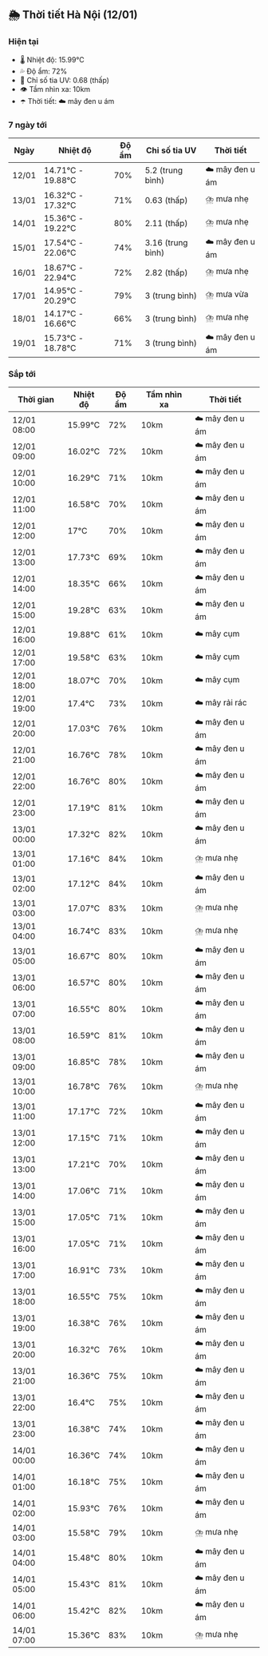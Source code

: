 ## 🌦️ Thời tiết Hà Nội (12/01)

### Hiện tại

- 🌡️ Nhiệt độ: 15.99℃
- 💦 Độ ẩm: 72%
- 🌟 Chỉ số tia UV: 0.68 (thấp)
- 👁️ Tầm nhìn xa: 10km
- ☂️ Thời tiết: ☁️ mây đen u ám

### 7 ngày tới

| Ngày | Nhiệt độ | Độ ẩm | Chỉ số tia UV | Thời tiết |
| --- | --- | --- | --- | --- |
| 12/01 | 14.71℃ - 19.88℃ | 70% | 5.2 (trung bình) | ☁️ mây đen u ám |
| 13/01 | 16.32℃ - 17.32℃ | 71% | 0.63 (thấp) | ⛈️ mưa nhẹ |
| 14/01 | 15.36℃ - 19.22℃ | 80% | 2.11 (thấp) | ⛈️ mưa nhẹ |
| 15/01 | 17.54℃ - 22.06℃ | 74% | 3.16 (trung bình) | ☁️ mây đen u ám |
| 16/01 | 18.67℃ - 22.94℃ | 72% | 2.82 (thấp) | ⛈️ mưa nhẹ |
| 17/01 | 14.95℃ - 20.29℃ | 79% | 3 (trung bình) | ⛈️ mưa vừa |
| 18/01 | 14.17℃ - 16.66℃ | 66% | 3 (trung bình) | ⛈️ mưa nhẹ |
| 19/01 | 15.73℃ - 18.78℃ | 71% | 3 (trung bình) | ☁️ mây đen u ám |

### Sắp tới

| Thời gian | Nhiệt độ | Độ ẩm | Tầm nhìn xa | Thời tiết |
| --- | --- | --- | --- | --- |
| 12/01 08:00 | 15.99℃ | 72% | 10km | ☁️ mây đen u ám |
| 12/01 09:00 | 16.02℃ | 72% | 10km | ☁️ mây đen u ám |
| 12/01 10:00 | 16.29℃ | 71% | 10km | ☁️ mây đen u ám |
| 12/01 11:00 | 16.58℃ | 70% | 10km | ☁️ mây đen u ám |
| 12/01 12:00 | 17℃ | 70% | 10km | ☁️ mây đen u ám |
| 12/01 13:00 | 17.73℃ | 69% | 10km | ☁️ mây đen u ám |
| 12/01 14:00 | 18.35℃ | 66% | 10km | ☁️ mây đen u ám |
| 12/01 15:00 | 19.28℃ | 63% | 10km | ☁️ mây đen u ám |
| 12/01 16:00 | 19.88℃ | 61% | 10km | ☁️ mây cụm |
| 12/01 17:00 | 19.58℃ | 63% | 10km | ☁️ mây cụm |
| 12/01 18:00 | 18.07℃ | 70% | 10km | ☁️ mây cụm |
| 12/01 19:00 | 17.4℃ | 73% | 10km | ☁️ mây rải rác |
| 12/01 20:00 | 17.03℃ | 76% | 10km | ☁️ mây đen u ám |
| 12/01 21:00 | 16.76℃ | 78% | 10km | ☁️ mây đen u ám |
| 12/01 22:00 | 16.76℃ | 80% | 10km | ☁️ mây đen u ám |
| 12/01 23:00 | 17.19℃ | 81% | 10km | ☁️ mây đen u ám |
| 13/01 00:00 | 17.32℃ | 82% | 10km | ☁️ mây đen u ám |
| 13/01 01:00 | 17.16℃ | 84% | 10km | ⛈️ mưa nhẹ |
| 13/01 02:00 | 17.12℃ | 84% | 10km | ☁️ mây đen u ám |
| 13/01 03:00 | 17.07℃ | 83% | 10km | ⛈️ mưa nhẹ |
| 13/01 04:00 | 16.74℃ | 83% | 10km | ⛈️ mưa nhẹ |
| 13/01 05:00 | 16.67℃ | 80% | 10km | ☁️ mây đen u ám |
| 13/01 06:00 | 16.57℃ | 80% | 10km | ☁️ mây đen u ám |
| 13/01 07:00 | 16.55℃ | 80% | 10km | ☁️ mây đen u ám |
| 13/01 08:00 | 16.59℃ | 81% | 10km | ☁️ mây đen u ám |
| 13/01 09:00 | 16.85℃ | 78% | 10km | ☁️ mây đen u ám |
| 13/01 10:00 | 16.78℃ | 76% | 10km | ⛈️ mưa nhẹ |
| 13/01 11:00 | 17.17℃ | 72% | 10km | ☁️ mây đen u ám |
| 13/01 12:00 | 17.15℃ | 71% | 10km | ☁️ mây đen u ám |
| 13/01 13:00 | 17.21℃ | 70% | 10km | ☁️ mây đen u ám |
| 13/01 14:00 | 17.06℃ | 71% | 10km | ☁️ mây đen u ám |
| 13/01 15:00 | 17.05℃ | 71% | 10km | ☁️ mây đen u ám |
| 13/01 16:00 | 17.05℃ | 71% | 10km | ☁️ mây đen u ám |
| 13/01 17:00 | 16.91℃ | 73% | 10km | ☁️ mây đen u ám |
| 13/01 18:00 | 16.55℃ | 75% | 10km | ☁️ mây đen u ám |
| 13/01 19:00 | 16.38℃ | 76% | 10km | ☁️ mây đen u ám |
| 13/01 20:00 | 16.32℃ | 76% | 10km | ☁️ mây đen u ám |
| 13/01 21:00 | 16.36℃ | 75% | 10km | ☁️ mây đen u ám |
| 13/01 22:00 | 16.4℃ | 75% | 10km | ☁️ mây đen u ám |
| 13/01 23:00 | 16.38℃ | 74% | 10km | ☁️ mây đen u ám |
| 14/01 00:00 | 16.36℃ | 74% | 10km | ☁️ mây đen u ám |
| 14/01 01:00 | 16.18℃ | 75% | 10km | ☁️ mây đen u ám |
| 14/01 02:00 | 15.93℃ | 76% | 10km | ☁️ mây đen u ám |
| 14/01 03:00 | 15.58℃ | 79% | 10km | ⛈️ mưa nhẹ |
| 14/01 04:00 | 15.48℃ | 80% | 10km | ☁️ mây đen u ám |
| 14/01 05:00 | 15.43℃ | 81% | 10km | ☁️ mây đen u ám |
| 14/01 06:00 | 15.42℃ | 82% | 10km | ☁️ mây đen u ám |
| 14/01 07:00 | 15.36℃ | 83% | 10km | ⛈️ mưa nhẹ |
